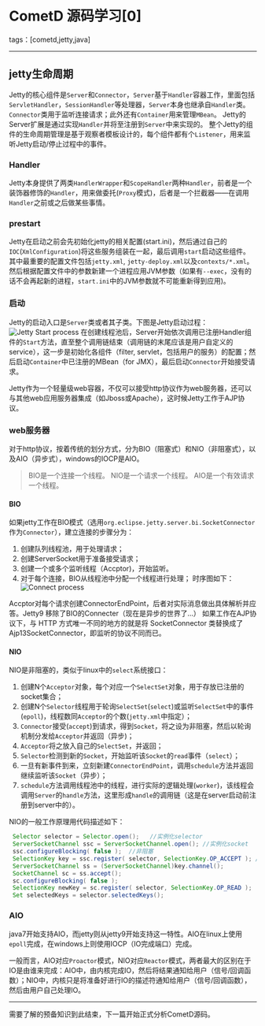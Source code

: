 ﻿# CometD 源码学习[0]

tags：[cometd,jetty,java]

---

## jetty生命周期
Jetty的核心组件是`Server`和`Connector`，`Server`基于`Handler`容器工作，里面包括`ServletHandler`，`SessionHandler`等处理器，`Server`本身也继承自`Handler`类。`Connector`类用于监听连接请求；此外还有`Container`用来管理`MBean`。
Jetty的Server扩展是通过实现`Handler`并将至注册到`Server`中来实现的。
整个Jetty的组件的生命周期管理是基于观察者模板设计的，每个组件都有个`Listener`，用来监听Jetty启动/停止过程中的事件。

### Handler
Jetty本身提供了两类`HandlerWrapper`和`ScopeHandler`两种`Handler`，前者是一个装饰器修饰的`Handler`，用来做委托(`Proxy`模式)，后者是一个拦截器——在调用`Handler`之前或之后做某些事情。

### prestart
Jetty在启动之前会先初始化jetty的相关配置(start.ini)，然后通过自己的`IOC`(`XmlConfiguration`)将这些服务组装在一起，最后调用`start`启动这些组件。其中最重要的配置文件包括`jetty.xml`, `jetty-deploy.xml`以及`contexts/*.xml`。然后根据配置文件中的参数新建一个进程应用JVM参数（如果有`--exec`，没有的话不会再起新的进程，`start.ini`中的JVM参数就不可能重新得到应用)。

### 启动
Jetty的启动入口是`Server`类或者其子类。下图是Jetty启动过程：
![Jetty Start process][1]
在创建线程池后，Server开始依次调用已注册Handler组件的`Start`方法，直至整个调用链结束（调用链的末尾应该是用户自定义的service），这一步是初始化各组件（filter, servlet，包括用户的服务）的配置；然后启动`Container`中已注册的MBean（for JMX），最后启动`Connector`开始接受请求。

Jetty作为一个轻量级web容器，不仅可以接受http协议作为web服务器，还可以与其他web应用服务器集成（如Jboss或Apache），这时候Jetty工作于AJP协议。
### web服务器
对于http协议，按着传统的划分方式，分为BIO（阻塞式）和NIO（非阻塞式），以及AIO（异步式），windows的IOCP是AIO。

>BIO是一个连接一个线程。
NIO是一个请求一个线程。
AIO是一个有效请求一个线程。
#### BIO
如果jetty工作在BIO模式（选用`org.eclipse.jetty.server.bi.SocketConnector`作为`Connector`），建立连接的步骤分为：
1. 创建队列线程池，用于处理请求；
2. 创建ServerSocket用于准备接受请求；
3. 创建一个或多个监听线程（Accptor)，开始监听。
4. 对于每个连接，BIO从线程池中分配一个线程进行处理；
时序图如下：
![Connect process][2]

Accptor对每个请求创建ConnectorEndPoint，后者对实际消息做出具体解析并应答。Jetty9 移除了BIO的Connecter（现在是异步的世界了…）
如果工作在AJP协议下，与 HTTP 方式唯一不同的地方的就是将 SocketConnector 类替换成了 Ajp13SocketConnector，即监听的协议不同而已。

#### NIO
NIO是非阻塞的，类似于linux中的`select`系统接口：
1. 创建N个`Acceptor`对象，每个对应一个`SelectSet`对象，用于存放已注册的socket集合；
2. 创建N个`Selector`线程用于轮询`SelectSet`(`select`)或监听`SelectSet`中的事件(`epoll`)，线程数同`Acceptor`的个数(`jetty.xml`中指定）；
3. `Connector`接受(`accept`)到请求，得到`Socket`，将之设为非阻塞，然后以轮询机制分发给`Acceptor`并返回（异步)；
4. `Acceptor`将之放入自己的`SelectSet`，并返回；
5. `Selector`检测到新的`Socket`，开始监听该`Socket`的`read`事件（`select`）；
6. 一旦有新事件到来，立刻新建`ConnectorEndPoint`，调用`schedule`方法并返回继续监听该`Socket`（异步）；
7. `schedule`方法调用线程池中的线程，进行实际的逻辑处理(`worker`)，该线程会调用`Server`的`handle`方法，这里形成`handle`的调用链（这是在server启动前注册到server中的）。

NIO的一般工作原理用代码描述如下：
```java
 Selector selector = Selector.open();   //实例化selector
 ServerSocketChannel ssc = ServerSocketChannel.open(); //实例化socket
 ssc.configureBlocking( false );  //非阻塞
 SelectionKey key = ssc.register( selector, SelectionKey.OP_ACCEPT ); //注册事件
 ServerSocketChannel ss = (ServerSocketChannel)key.channel();
 SocketChannel sc = ss.accept();
 sc.configureBlocking( false );
 SelectionKey newKey = sc.register( selector, SelectionKey.OP_READ );
 Set selectedKeys = selector.selectedKeys();
```
### AIO
java7开始支持AIO，而jetty则从jetty9开始支持这一特性。AIO在linux上使用`epoll`完成，在windows上则使用IOCP（IO完成端口）完成。

一般而言，AIO对应`Proactor`模式，NIO对应`Reactor`模式，两者最大的区别在于IO是由谁来完成：AIO中，由内核完成IO，然后将结果通知给用户（信号/回调函数）；NIO中，内核只是将准备好进行IO的描述符通知给用户（信号/回调函数），然后由用户自己处理IO。

---
需要了解的预备知识到此结束，下一篇开始正式分析CometD源码。

  [1]: http://www.ibm.com/developerworks/cn/java/j-lo-jetty/image011.jpg
  [2]: http://www.ibm.com/developerworks/cn/java/j-lo-jetty/image013.jpg